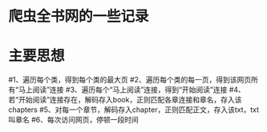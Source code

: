 # 爬虫全书网的一些记录
# 主要思想
#1、遍历每个类，得到每个类的最大页
#2、遍历每个类的每一页，得到该网页所有“马上阅读”连接
#3、遍历每个“马上阅读”连接，得到“开始阅读”连接
#4、若“开始阅读”连接存在，解码存入book，正则匹配各章连接和章名，存入该chapters
#5、对每一个章节，解码存入chapter，正则匹配正文，存入该txt，txt叫章名
#6、每次访问网页，停顿一段时间
